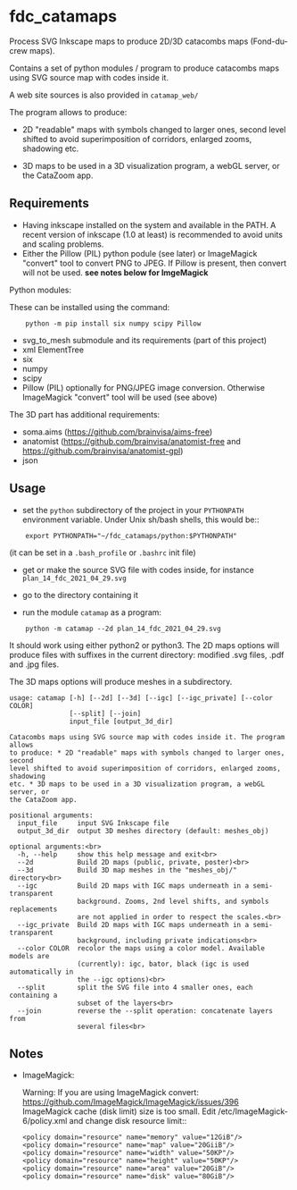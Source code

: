# fdc_catamaps
Process SVG Inkscape maps to produce 2D/3D catacombs maps (Fond-du-crew maps).

Contains a set of python modules / program to produce catacombs maps using SVG source map with codes inside it.

A web site sources is also provided in `catamap_web/`


The program allows to produce:

* 2D "readable" maps with symbols changed to larger ones, second level shifted to avoid superimposition of corridors, enlarged zooms, shadowing etc.

* 3D maps to be used in a 3D visualization program, a webGL server, or the CataZoom app.

Requirements
------------

* Having inkscape installed on the system and available in the PATH.
  A recent version of inkscape (1.0 at least) is recommended to avoid units and
  scaling problems.
* Either the Pillow (PIL) python podule (see later) or ImageMagick "convert"
  tool to convert PNG to JPEG. If Pillow is present, then convert will not be
  used. **see notes below for ImgeMagick**

Python modules:

These can be installed using the command:
```
    python -m pip install six numpy scipy Pillow
```
* svg_to_mesh submodule and its requirements (part of this project)
* xml ElementTree
* six
* numpy
* scipy
* Pillow (PIL) optionally for PNG/JPEG image conversion. Otherwise ImageMagick
  "convert" tool will be used (see above)

The 3D part has additional requirements:

* soma.aims (https://github.com/brainvisa/aims-free)
* anatomist (https://github.com/brainvisa/anatomist-free and
  https://github.com/brainvisa/anatomist-gpl)
* json

Usage
-----

* set the ``python`` subdirectory of the project in your ``PYTHONPATH`` environment variable. Under Unix sh/bash shells, this would be::
```
    export PYTHONPATH="~/fdc_catamaps/python:$PYTHONPATH"
```
  (it can be set in a ``.bash_profile`` or ``.bashrc`` init file)

* get or make the source SVG file with codes inside, for instance ``plan_14_fdc_2021_04_29.svg``

* go to the directory containing it
* run the module `catamap` as a program:
```
    python -m catamap --2d plan_14_fdc_2021_04_29.svg
```
It should work using either python2 or python3.
The 2D maps options will produce files with suffixes in the current directory:
modified .svg files, .pdf and .jpg files.

The 3D maps options will produce meshes in a subdirectory.

```
usage: catamap [-h] [--2d] [--3d] [--igc] [--igc_private] [--color COLOR]
               [--split] [--join]
               input_file [output_3d_dir]

Catacombs maps using SVG source map with codes inside it. The program allows
to produce: * 2D "readable" maps with symbols changed to larger ones, second
level shifted to avoid superimposition of corridors, enlarged zooms, shadowing
etc. * 3D maps to be used in a 3D visualization program, a webGL server, or
the CataZoom app.

positional arguments:
  input_file     input SVG Inkscape file
  output_3d_dir  output 3D meshes directory (default: meshes_obj)

optional arguments:<br>
  -h, --help     show this help message and exit<br>
  --2d           Build 2D maps (public, private, poster)<br>
  --3d           Build 3D map meshes in the "meshes_obj/" directory<br>
  --igc          Build 2D maps with IGC maps underneath in a semi-transparent
                 background. Zooms, 2nd level shifts, and symbols replacements
                 are not applied in order to respect the scales.<br>
  --igc_private  Build 2D maps with IGC maps underneath in a semi-transparent
                 background, including private indications<br>
  --color COLOR  recolor the maps using a color model. Available models are
                 (currently): igc, bator, black (igc is used automatically in
                 the --igc options)<br>
  --split        split the SVG file into 4 smaller ones, each containing a
                 subset of the layers<br>
  --join         reverse the --split operation: concatenate layers from
                 several files<br>
```

Notes
-----

* ImageMagick:

  Warning: If you are using ImageMagick convert:
  https://github.com/ImageMagick/ImageMagick/issues/396
ImageMagick cache (disk limit) size is too small.
Edit /etc/ImageMagick-6/policy.xml and change disk resource limit::

      <policy domain="resource" name="memory" value="12GiB"/>
      <policy domain="resource" name="map" value="20GiiB"/>
      <policy domain="resource" name="width" value="50KP"/>
      <policy domain="resource" name="height" value="50KP"/>
      <policy domain="resource" name="area" value="20GiB"/>
      <policy domain="resource" name="disk" value="80GiB"/>

